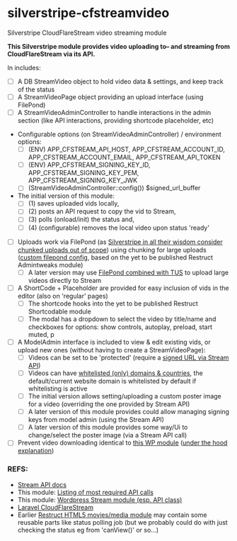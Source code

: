 # silverstripe-cfstreamvideo
Silverstripe CloudFlareStream video streaming module

**This Silverstripe module provides video uploading to– and streaming from CloudFlareStream via its API.**  

In includes: 
- [ ] A DB StreamVideo object to hold video data & settings, and keep track of the status
- [ ] A StreamVideoPage object providing an upload interface (using FilePond)
- [ ] A StreamVideoAdminController to handle interactions in the admin section (like API interactions, providing shortcode placeholder, etc)
- Configurable options (on StreamVideoAdminController) / environment options:
  - [ ] (ENV) APP_CFSTREAM_API_HOST, APP_CFSTREAM_ACCOUNT_ID, APP_CFSTREAM_ACCOUNT_EMAIL, APP_CFSTREAM_API_TOKEN
  - [ ] (ENV) APP_CFSTREAM_SIGNING_KEY_ID, APP_CFSTREAM_SIGNING_KEY_PEM, APP_CFSTREAM_SIGNING_KEY_JWK
  - [ ] (StreamVideoAdminController::config()) $signed_url_buffer
- The initial version of this module:
  - [ ] (1) saves uploaded vids locally, 
  - [ ] (2) posts an API request to copy the vid to Stream, 
  - [ ] (3) polls (onload/init) the status and, 
  - [ ] (4) (configurable) removes the local video upon status 'ready'
- [ ] Uploads work via FilePond (as [Silverstripe in all their wisdom consider chunked uploads out of scope](https://github.com/silverstripe/silverstripe-assets/issues/421)) using chunking for large uploads ([custom filepond config](https://pqina.nl/filepond/docs/api/server/#process-chunks), based on the yet to be published Restruct Admintweaks module)
  - [ ] A later version may use [FilePond combined with TUS](https://github.com/pqina/filepond/issues/48#issuecomment-439448836) to upload large videos directly to Stream
- [ ] A ShortCode + Placeholder are provided for easy inclusion of vids in the editor (also on 'regular' pages)
  - [ ] The shortcode hooks into the yet to be published Restruct Shortcodable module
  - [ ] The modal has a dropdown to select the video by title/name and checkboxes for options: show controls, autoplay, preload, start muted, p
- [ ] A ModelAdmin interface is included to view & edit existing vids, or upload new ones (without having to create a StreamVideoPage):
  - [ ] Videos can be set to be 'protected' (require a [signed URL via Stream API](https://developers.cloudflare.com/stream/viewing-videos/securing-your-stream))
  - [ ] Videos can have [whitelisted (only) domains & countries](https://developers.cloudflare.com/stream/viewing-videos/securing-your-stream#signed-urls), the default/current website domain is whitelisted by default if whitelisting is active
  - [ ] The initial version allows setting/uploading a custom poster image for a video (overriding the one provided by Stream API)
  - [ ] A later version of this module provides could allow managing signing keys from model admin (using the Stream API)
  - [ ] A later version of this module provides some way/Ui to change/select the poster image (via a Stream API call)
- [ ] Prevent video downloading identical to [this WP module](https://cfpowertools.com/article/cloudflare-stream-wordpress-plugin-for-video-protection/) ([under the hood explanation](https://cfpowertools.com/article/cloudflare-stream-video-protection-wordpress-plugin-in-action/))

### REFS:
- [Stream API docs](https://developers.cloudflare.com/stream/)
- This module: [Listing of most required API calls](/API_REQS_NOTES)
- This module: [Wordpress Stream module (esp. API class)](/z_wpplugin/src/inc/class-cloudflare-stream-api.php)
- [Laravel CloudFlareStream](https://github.com/afloeter/laravel-cloudflare-stream/blob/master/src/CloudflareStream.php)
- Earlier [Restruct HTML5 movies/media module](https://github.com/micschk/silverstripe-html5-media/blob/master/code/TranscodeJob.php) may contain some reusable parts like status polling job (but we probably could do with just checking the status eg from 'canView()' or so...)
